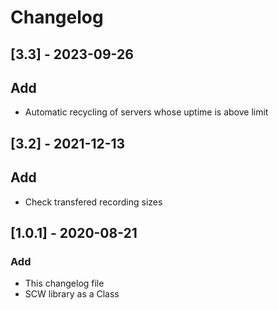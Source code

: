 # Changelog

## [3.3] - 2023-09-26
## Add
- Automatic recycling of servers whose uptime is above limit

## [3.2] - 2021-12-13
## Add
- Check transfered recording sizes

## [1.0.1] - 2020-08-21
### Add
- This changelog file
- SCW library as a Class
